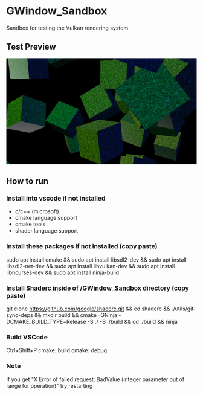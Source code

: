 # GWindow_Sandbox
Sandbox for testing the Vulkan rendering system.

## Test Preview
![Image](./screenshot-01.png)

## How to run
### Install into vscode if not installed
* c/c++ (microsoft)
* cmake language support
* cmake tools
* shader language support

### Install these packages if not installed (copy paste)
sudo apt install cmake &&
sudo apt install libsdl2-dev && 
sudo apt install libsdl2-net-dev &&
sudo apt install libvulkan-dev &&
sudo apt install libncurses-dev &&
sudo apt install ninja-build

### Install Shaderc inside of /GWindow_Sandbox directory (copy paste)
git clone https://github.com/google/shaderc.git  &&
cd shaderc &&
./utils/git-sync-deps &&
mkdir build &&
cmake -GNinja -DCMAKE_BUILD_TYPE=Release -S ./ -B ./build &&
cd ./build &&
ninja

### Build VSCode
Ctrl+Shift+P
cmake: build
cmake: debug

### Note
If you get "X Error of failed request: BadValue (integer parameter out of range for operation)" try restarting
